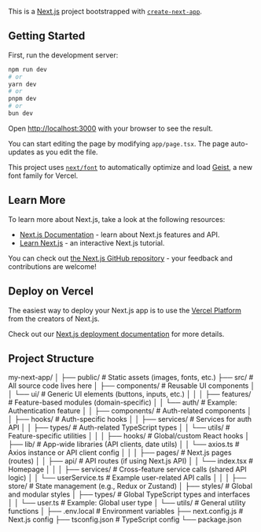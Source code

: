 This is a [Next.js](https://nextjs.org) project bootstrapped with [`create-next-app`](https://nextjs.org/docs/app/api-reference/cli/create-next-app).

## Getting Started

First, run the development server:

```bash
npm run dev
# or
yarn dev
# or
pnpm dev
# or
bun dev
```

Open [http://localhost:3000](http://localhost:3000) with your browser to see the result.

You can start editing the page by modifying `app/page.tsx`. The page auto-updates as you edit the file.

This project uses [`next/font`](https://nextjs.org/docs/app/building-your-application/optimizing/fonts) to automatically optimize and load [Geist](https://vercel.com/font), a new font family for Vercel.

## Learn More

To learn more about Next.js, take a look at the following resources:

- [Next.js Documentation](https://nextjs.org/docs) - learn about Next.js features and API.
- [Learn Next.js](https://nextjs.org/learn) - an interactive Next.js tutorial.

You can check out [the Next.js GitHub repository](https://github.com/vercel/next.js) - your feedback and contributions are welcome!

## Deploy on Vercel

The easiest way to deploy your Next.js app is to use the [Vercel Platform](https://vercel.com/new?utm_medium=default-template&filter=next.js&utm_source=create-next-app&utm_campaign=create-next-app-readme) from the creators of Next.js.

Check out our [Next.js deployment documentation](https://nextjs.org/docs/app/building-your-application/deploying) for more details.

## Project Structure
my-next-app/
│
├── public/                   # Static assets (images, fonts, etc.)
├── src/                      # All source code lives here
│   ├── components/           # Reusable UI components
│   │   └── ui/               # Generic UI elements (buttons, inputs, etc.)
│   │
│   ├── features/             # Feature-based modules (domain-specific)
│   │   └── auth/             # Example: Authentication feature
│   │       ├── components/   # Auth-related components
│   │       ├── hooks/        # Auth-specific hooks
│   │       ├── services/     # Services for auth API
│   │       ├── types/        # Auth-related TypeScript types
│   │       └── utils/        # Feature-specific utilities
│   │
│   ├── hooks/                # Global/custom React hooks
│   ├── lib/                  # App-wide libraries (API clients, date utils)
│   │   └── axios.ts          # Axios instance or API client config
│   │
│   ├── pages/                # Next.js pages (routes)
│   │   ├── api/              # API routes (if using Next.js API)
│   │   └── index.tsx         # Homepage
│   │
│   ├── services/             # Cross-feature service calls (shared API logic)
│   │   └── userService.ts    # Example user-related API calls
│   │
│   ├── store/                # State management (e.g., Redux or Zustand)
│   ├── styles/               # Global and modular styles
│   ├── types/                # Global TypeScript types and interfaces
│   │   └── user.ts           # Example: Global user type
│   └── utils/                # General utility functions
│
├── .env.local                # Environment variables
├── next.config.js            # Next.js config
├── tsconfig.json             # TypeScript config
└── package.json